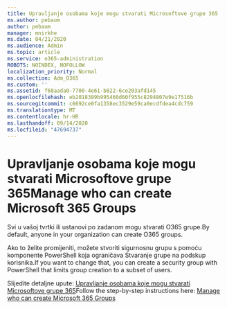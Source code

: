 ```yaml
---
title: Upravljanje osobama koje mogu stvarati Microsoftove grupe 365
ms.author: pebaum
author: pebaum
manager: mnirkhe
ms.date: 04/21/2020
ms.audience: Admin
ms.topic: article
ms.service: o365-administration
ROBOTS: NOINDEX, NOFOLLOW
localization_priority: Normal
ms.collection: Adm_O365
ms.custom: ''
ms.assetid: f68aada0-7700-4e61-b822-6ce203afd145
ms.openlocfilehash: eb2018389b995460d60f955c8294807e9e17516b
ms.sourcegitcommit: c6692ce0fa1358ec3529e59ca0ecdfdea4cdc759
ms.translationtype: MT
ms.contentlocale: hr-HR
ms.lasthandoff: 09/14/2020
ms.locfileid: "47694737"
---
```

# <a name="manage-who-can-create-microsoft-365-groups"></a><span data-ttu-id="8a4a2-102">Upravljanje osobama koje mogu stvarati Microsoftove grupe 365</span><span class="sxs-lookup"><span data-stu-id="8a4a2-102">Manage who can create Microsoft 365 Groups</span></span>

<span data-ttu-id="8a4a2-103">Svi u vašoj tvrtki ili ustanovi po zadanom mogu stvarati O365 grupe.</span><span class="sxs-lookup"><span data-stu-id="8a4a2-103">By default, anyone in your organization can create O365 groups.</span></span>
  
<span data-ttu-id="8a4a2-104">Ako to želite promijeniti, možete stvoriti sigurnosnu grupu s pomoću komponente PowerShell koja ograničava Stvaranje grupe na podskup korisnika.</span><span class="sxs-lookup"><span data-stu-id="8a4a2-104">If you want to change that, you can create a security group with PowerShell that limits group creation to a subset of users.</span></span>
  
<span data-ttu-id="8a4a2-105">Slijedite detaljne upute: [Upravljanje osobama koje mogu stvarati Microsoftove grupe 365](https://docs.microsoft.com/microsoft-365/admin/create-groups/manage-creation-of-groups)</span><span class="sxs-lookup"><span data-stu-id="8a4a2-105">Follow the step-by-step instructions here: [Manage who can create Microsoft 365 Groups](https://docs.microsoft.com/microsoft-365/admin/create-groups/manage-creation-of-groups)</span></span>
  

